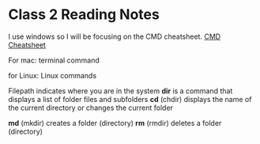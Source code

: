 # Class 2 Reading Notes 

I use windows so I will be focusing on the CMD cheatsheet. [CMD Cheatsheet](http://www.cs.columbia.edu/~sedwards/classes/2015/1102-fall/Command%20Prompt%20Cheatsheet.pdf)

For mac: terminal command

for Linux: Linux commands

Filepath indicates where you are in the system
**dir** is a command that displays a list of folder files and subfolders
**cd** (chdir) displays the name of the current directory or changes the current folder

**md** (mkdir) creates a folder (directory)
**rm** (rmdir) deletes a folder (directory)
